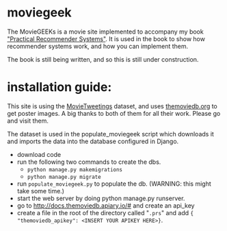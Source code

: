 # moviegeek

The MovieGEEKs is a movie site implemented to accompany my book
["Practical Recommender Systems"](https://www.manning.com/books/practical-recommender-systems).
It is used in the book to show how recommender systems work, and how you can implement them. 

The book is still being written, and so this is still under construction.

# installation guide:

This site is using the [MovieTweetings](https://github.com/sidooms/MovieTweetings) dataset, and uses 
[themoviedb.org](www.themoviedb.org) to get poster images. 
A big thanks to both of them for all their work. Please go and visit them. 
 
The dataset is used in the populate_moviegeek script which downloads it and imports the data 
into the database configured in Django. 

* download code
* run the following two commands to create the dbs.
  * `python manage.py makemigrations`
  * `python manage.py migrate`
* run `populate_moviegeek.py` to populate the db. (WARNING: this might take some time.)
* start the web server by doing python manage.py runserver.
* go to http://docs.themoviedb.apiary.io/# and create an api_key
* create a file in the root of the directory called "`.prs`" and add 
`{ "themoviedb_apikey": <INSERT YOUR APIKEY HERE>}`.